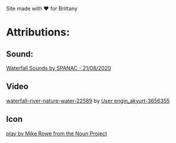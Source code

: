 Site made with :heart: for Brittany

# Attributions:

## Sound:

[Waterfall Sounds by SPANAC - 21/08/2020](https://www.freesoundslibrary.com/waterfall-sounds/)

## Video

[waterfall-river-nature-water-22589](https://pixabay.com/videos/waterfall-river-nature-water-22589/) by [User engin_akyurt-3656355](https://pixabay.com/users/engin_akyurt-3656355/)

## Icon

[play by Mike Rowe from the Noun Project]()
